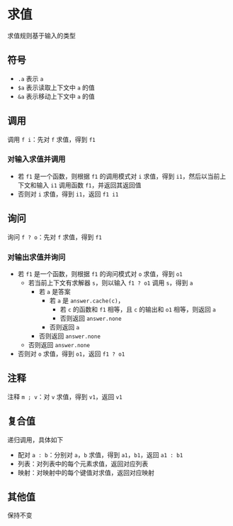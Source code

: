 # 求值

求值规则基于输入的类型

## 符号

- `.a` 表示 `a`
- `$a` 表示读取上下文中 `a` 的值
- `&a` 表示移动上下文中 `a` 的值

## 调用

调用 `f i`：先对 `f` 求值，得到 `f1`

### 对输入求值并调用

- 若 `f1` 是一个函数，则根据 `f1` 的调用模式对 `i` 求值，得到 `i1`，然后以当前上下文和输入 `i1` 调用函数 `f1`，并返回其返回值
- 否则对 `i` 求值，得到 `i1`，返回 `f1 i1`

## 询问

询问 `f ? o`：先对 `f` 求值，得到 `f1`

### 对输出求值并询问

- 若 `f1` 是一个函数，则根据 `f1` 的询问模式对 `o` 求值，得到 `o1`
  - 若当前上下文有求解器 `s`，则以输入 `f1 ? o1` 调用 `s`，得到 `a`
    - 若 `a` 是答案
      - 若 `a` 是 `answer.cache(c)`，
        - 若 `c` 的函数和 `f1` 相等，且 `c` 的输出和 `o1` 相等，则返回 `a`
        - 否则返回 `answer.none`
      - 否则返回 `a`
    - 否则返回 `answer.none`
  - 否则返回 `answer.none`
- 否则对 `o` 求值，得到 `o1`，返回 `f1 ? o1`

## 注释

注释 `m ; v`：对 `v` 求值，得到 `v1`，返回 `v1`

## 复合值

递归调用，具体如下

- 配对 `a : b`：分别对 `a`，`b` 求值，得到 `a1`，`b1`，返回 `a1 : b1`
- 列表：对列表中的每个元素求值，返回对应列表
- 映射：对映射中的每个键值对求值，返回对应映射

## 其他值

保持不变
